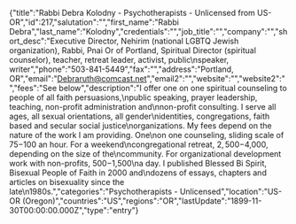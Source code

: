 {"title":"Rabbi Debra Kolodny - Psychotherapists - Unlicensed from US-OR","id":217,"salutation":"","first_name":"Rabbi Debra","last_name":"Kolodny","credentials":"","job_title":"","company":"","short_desc":"Executive Director, Nehirim (national LGBTQ Jewish organization), Rabbi, Pnai Or of Portland, Spiritual Director (spiritual counselor), teacher, retreat leader, activist, public\nspeaker, writer","phone":"503-841-5449","fax":"","address":"Portland, OR","email":"Debraruth@comcast.net","email2":"","website":"","website2":"","fees":"See below","description":"I offer one on one spiritual counseling to people of all faith persuasions,\npublic speaking, prayer leadership, teaching, non-profit administration and\nnon-profit consulting. I serve all ages, all sexual orientations, all gender\nidentities, congregations, faith based and secular social justice\norganizations. My fees depend on the nature of the work I am providing. One\non one counseling, sliding scale of $75-$100 an hour. For a weekend\ncongregational retreat, $2,500-$4,000, depending on the size of the\ncommunity. For organizational development work with non-profits, $500-$1,500\na day. I published Blessed Bi Spirit, Bisexual People of Faith in 2000 and\ndozens of essays, chapters and articles on bisexuality since the late\n1980s.","categories":"Psychotherapists - Unlicensed","location":"US-OR (Oregon)","countries":"US","regions":"OR","lastUpdate":"1899-11-30T00:00:00.000Z","type":"entry"}
